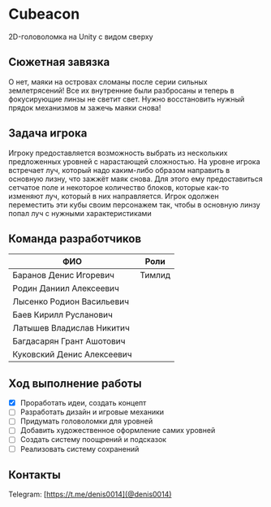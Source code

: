 # Cubeacon
2D-головоломка на Unity с видом сверху
## Сюжетная завязка
О нет, маяки на островах сломаны после серии сильных землетрясений! Все их внутренние были разбросаны и теперь в фокусирующие линзы не светит свет. Нужно восстановить нужный прядок механизмов м зажечь маяки снова!
## Задача игрока
Игроку предоставляется возможность выбрать из нескольких предложенных уровней с нарастающей сложностью. На уровне игрока встречает луч, который надо каким-либо образом направить в основную лизну, что зажжёт маяк снова. Для этого ему предоставиться сетчатое поле и некоторое количество блоков, которые как-то изменяют луч, который в них направляется. Игрок одолжен переместить эти кубы своим персонажем так, чтобы в основную линзу попал луч с нужными характеристиками
## Команда разработчиков
| ФИО | Роли |
| --- | --- |
| Баранов Денис Игоревич | Тимлид | 
| Родин Даниил Алексеевич |
| Лысенко Родион Васильевич |
| Баев Кирилл Русланович |
| Латышев Владислав Никитич |
| Багдасарян Грант Ашотович |
| Куковский Денис Алексеевич |
## Ход выполнение работы
- [x] Проработать идеи, создать концепт
- [ ] Разработать дизайн и игровые механики
- [ ] Придумать головоломки для уровней
- [ ] Добавить художественное оформление самих уровней
- [ ] Создать систему поощрений и подсказок
- [ ] Реализовать систему сохранений
## Контакты
Telegram: [https://t.me/denis0014](@denis0014)
